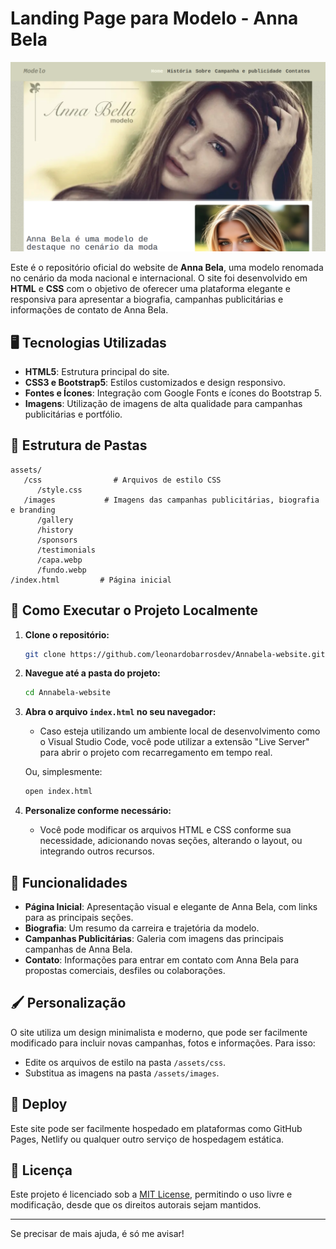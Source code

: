 # Landing Page para Modelo - Anna Bela

![](./image.png)

Este é o repositório oficial do website de **Anna Bela**, uma modelo renomada no cenário da moda nacional e internacional. O site foi desenvolvido em **HTML** e **CSS** com o objetivo de oferecer uma plataforma elegante e responsiva para apresentar a biografia, campanhas publicitárias e informações de contato de Anna Bela.

## 🖥️ **Tecnologias Utilizadas**

- **HTML5**: Estrutura principal do site.
- **CSS3 e Bootstrap5**: Estilos customizados e design responsivo.
- **Fontes e Ícones**: Integração com Google Fonts e ícones do Bootstrap 5.
- **Imagens**: Utilização de imagens de alta qualidade para campanhas publicitárias e portfólio.

## 📁 **Estrutura de Pastas**

```
assets/
   /css                # Arquivos de estilo CSS
      /style.css
   /images           # Imagens das campanhas publicitárias, biografia e branding
      /gallery
      /history
      /sponsors
      /testimonials
      /capa.webp
      /fundo.webp
/index.html         # Página inicial
```

## 🚀 **Como Executar o Projeto Localmente**

1. **Clone o repositório:**

   ```bash
   git clone https://github.com/leonardobarrosdev/Annabela-website.git
   ```

2. **Navegue até a pasta do projeto:**

   ```bash
   cd Annabela-website
   ```

3. **Abra o arquivo `index.html` no seu navegador:**

   - Caso esteja utilizando um ambiente local de desenvolvimento como o Visual Studio Code, você pode utilizar a extensão "Live Server" para abrir o projeto com recarregamento em tempo real.
   
   Ou, simplesmente:

   ```bash
   open index.html
   ```

4. **Personalize conforme necessário:**
   - Você pode modificar os arquivos HTML e CSS conforme sua necessidade, adicionando novas seções, alterando o layout, ou integrando outros recursos.

## 🌟 **Funcionalidades**

- **Página Inicial**: Apresentação visual e elegante de Anna Bela, com links para as principais seções.
- **Biografia**: Um resumo da carreira e trajetória da modelo.
- **Campanhas Publicitárias**: Galeria com imagens das principais campanhas de Anna Bela.
- **Contato**: Informações para entrar em contato com Anna Bela para propostas comerciais, desfiles ou colaborações.

## 🖌️ **Personalização**

O site utiliza um design minimalista e moderno, que pode ser facilmente modificado para incluir novas campanhas, fotos e informações. Para isso:

- Edite os arquivos de estilo na pasta `/assets/css`.
- Substitua as imagens na pasta `/assets/images`.

## 🔗 **Deploy**

Este site pode ser facilmente hospedado em plataformas como GitHub Pages, Netlify ou qualquer outro serviço de hospedagem estática.

## 📝 **Licença**

Este projeto é licenciado sob a [MIT License](LICENSE), permitindo o uso livre e modificação, desde que os direitos autorais sejam mantidos.

---

Se precisar de mais ajuda, é só me avisar!